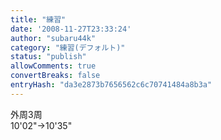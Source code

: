 ```yaml
---
title: "練習"
date: '2008-11-27T23:33:24'
author: "subaru44k"
category: "練習(デフォルト)"
status: "publish"
allowComments: true
convertBreaks: false
entryHash: "da3e2873b7656562c6c70741484a8b3a"
---
```

外周3周<br>
10'02"→10'35"
